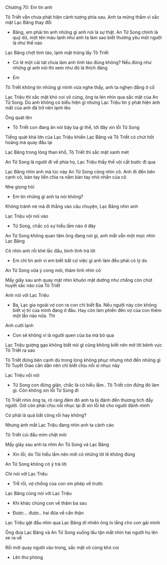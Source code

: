 




Chương 70: Em tin anh

Tô Triết vẫn chưa phát hiện cảnh tượng phía sau. Anh ta mừng thầm vì sắc mặt Lạc Băng thay đổi

- Băng, em phải tin anh những gì anh nói là sự thật. An Tử Song chính là quỷ dữ, một tên máu lạnh như anh ta làm sao biết thương yêu một người là như thế nào

Lạc Băng chợt tỉnh táo, lạnh mặt trừng lấy Tô Triết

- Có lẽ một cái tát chưa làm anh tỉnh táo đúng không? Nếu đúng như những gì anh nói thì xem như đó là thích đáng

- Em

Tô Triết không tin những gì mình vừa nghe thấy, anh ta nghẹn đắng ở cổ

Lạc Triệu thì sắc mặt khó coi vô cùng, ông ta lén nhìn qua sắc mặt của An Tử Song. Dù anh không có biểu hiện gì nhưng Lạc Triệu tin ý phát hiện ánh mắt của anh đã trở nên lạnh lẽo

Ông quát lên

- Tô Triết con đang ăn nói bậy bạ gì thế, tới đây xin lỗi Tử Song

Tiếng quát khá lớn của Lạc Triệu khiến Lạc Băng và Tô Triết có chút hốt hoảng mà quay đầu lại


Lạc Băng trong lòng than khổ, Tô Triết thì sắc mặt xanh mét

An Tử Song là người đi về phía họ, Lạc Triệu thấy thế vội cất bước đi qua

Lạc Băng nhìn anh mà lúc này An Tử Song cũng nhìn cô. Anh đi đến bên cạnh cô, bàn tay liền chìa ra nắm bàn tay nhỏ nhắn của cô

Nhẹ giọng hỏi

- Em tin những gì anh ta nói không?

Không tránh né mà đi thẳng vào câu chuyện, Lạc Băng nhìn anh

Lạc Triệu vội nói vào

- Tử Song, chắc có sự hiểu lầm nào ở đây

An Tử Song không quan tâm ông đang nói gì, anh mắt vẫn một mực nhìn Lạc Băng

Cô nhìn anh rồi khẽ lắc đầu, bình tĩnh trả lời

- Em chỉ tin anh vì em biết bất cứ việc gì anh làm đều phải có lý do

An Tử Song vừa ý cong môi, thâm tình nhìn cô

Mấy giây sau anh quay mặt nhìn khuôn mặt dường như chẳng còn chút huyết sắc nào của Tô Triết

Anh nói với Lạc Triệu


- Ba, Lạc gia ngoài vợ con ra con chỉ biết Ba. Nếu người này còn không biết vị trí của mình đang ở đâu. Hay còn làm phiền đến vợ của con thêm một lần nào nữa. Thì

Anh cười lạnh

- Con sẽ không vì là người quen của ba mà bỏ qua

Lạc Triệu gượng gạo không biết nói gì cũng không biết nên mở lời bênh vực Tô Triết ra sao

Tô Triết đứng bên cạnh dù trong lòng không phục nhưng nhớ đến những gì Tô Tuyết Giao căn dặn nên chỉ biết chịu nỗi sỉ nhục này

Lạc Triệu vội nói

- Tử Song con đừng giận, chắc là có hiểu lầm.. Tô Triết còn đứng đó làm gì. Còn không xin lỗi Tử Song đi

Tô Triết nhìn ông ta, rõ ràng đêm đó anh ta bị đánh đến thương tích đầy người. Giờ còn phải chịu nỗi nhục lại đi xin lỗi kẻ cho người đánh mình

Có phải là quá bất công rồi hay không?

Nhưng ánh mắt Lạc Triệu đang nhìn anh ta cảnh cáo

Tô Triết cúi đầu mím chặt môi

Mấy giây sau anh ta nhìn An Tử Song và Lạc Băng

- Xin lỗi, do Tôi hiểu lầm nên mới có những lời lẽ không đúng

An Tử Song không có ý trả lời

Chỉ nói với Lạc Triệu

- Trễ rồi, vợ chồng của con xin phép về trước

Lạc Băng cũng nói với Lạc Triệu

- Khi khác chúng con về thăm ba sau

- Được... được.. hai đứa về cẩn thận

Lạc Triệu gật đầu nhìn qua Lạc Băng dĩ nhiên ông lo lắng cho con gái mình

Ông đưa Lạc Băng và An Tử Song xuống lầu tận mắt nhìn hai người họ lên xe ra về



Rồi mới quay người vào trong, sắc mặt vô cùng khó coi

- Lên thư phòng





